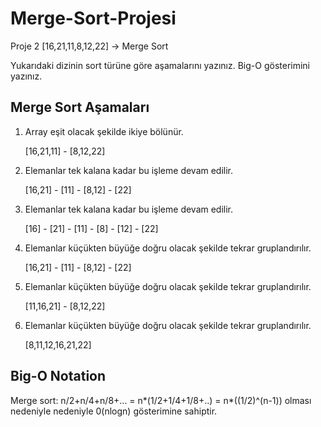 # Merge-Sort-Projesi

Proje 2
[16,21,11,8,12,22] -> Merge Sort

Yukarıdaki dizinin sort türüne göre aşamalarını yazınız.
Big-O gösterimini yazınız.

## Merge Sort Aşamaları
1. Array eşit olacak şekilde ikiye bölünür.

    [16,21,11] - [8,12,22]
2. Elemanlar tek kalana kadar bu işleme devam edilir.

    [16,21] - [11] -  [8,12] - [22]
    
3. Elemanlar tek kalana kadar bu işleme devam edilir.

    [16] - [21] - [11] -  [8] - [12] - [22]
    
4. Elemanlar küçükten büyüğe doğru olacak şekilde tekrar gruplandırılır.

    [16,21] - [11] - [8,12] - [22]
    
5. Elemanlar küçükten büyüğe doğru olacak şekilde tekrar gruplandırılır.

    [11,16,21] - [8,12,22]
    
6. Elemanlar küçükten büyüğe doğru olacak şekilde tekrar gruplandırılır.

    [8,11,12,16,21,22]

## Big-O Notation
Merge sort:
n/2+n/4+n/8+... = n*(1/2+1/4+1/8+..) = n*((1/2)^(n-1)) olması nedeniyle nedeniyle 0(nlogn) gösterimine sahiptir.
